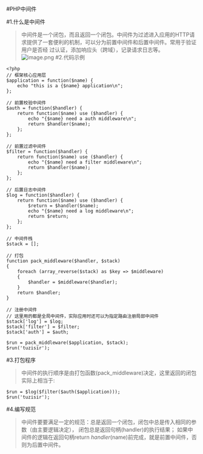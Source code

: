 #PHP中间件

#1.什么是中间件
> 中间件是一个闭包，而且返回一个闭包。中间件为过滤进入应用的HTTP请求提供了一套便利的机制，可以分为前置中间件和后置中间件。常用于验证用户是否经
过认证，添加响应头（跨域），记录请求日志等。
![image.png](https://upload-images.jianshu.io/upload_images/10306662-431cfade2605abe0.png?imageMogr2/auto-orient/strip%7CimageView2/2/w/1240)
#2.代码示例

```
<?php
// 框架核心应用层
$application = function($name) {
    echo "this is a {$name} application\n";
};

// 前置校验中间件
$auth = function($handler) {
    return function($name) use ($handler) {
        echo "{$name} need a auth middleware\n";
        return $handler($name);
    };
};

// 前置过滤中间件
$filter = function($handler) {
    return function($name) use ($handler) {
        echo "{$name} need a filter middleware\n";
        return $handler($name);
    };
};

// 后置日志中间件
$log = function($handler) {
    return function($name) use ($handler) {
        $return = $handler($name);
        echo "{$name} need a log middleware\n";
        return $return;
    };
};

// 中间件栈
$stack = [];

// 打包
function pack_middleware($handler, $stack)
{
    foreach (array_reverse($stack) as $key => $middleware)
    {
        $handler = $middleware($handler);
    }
    return $handler;
}

// 注册中间件
// 这里用的都是全局中间件，实际应用时还可以为指定路由注册局部中间件
$stack['log'] = $log;
$stack['filter'] = $filter;
$stack['auth'] = $auth;

$run = pack_middleware($application, $stack);
$run('tuzisir');

```

#3.打包程序
> 中间件的执行顺序是由打包函数(pack_middleware)决定，这里返回的闭包实际上相当于:

```
$run = $log($filter($auth($application)));
$run('tuzisir');
```
#4.编写规范
> 中间件要要满足一定的规范：总是返回一个闭包，闭包中总是传入相同的参数（由主要逻辑决定）， 闭包总是返回句柄(handler)的执行结果；
如果中间件的逻辑在返回句柄return $handler($name)前完成，就是前置中间件，否则为后置中间件。
